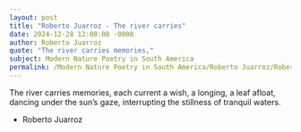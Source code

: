 ```yaml
---
layout: post
title: "Roberto Juarroz - The river carries"
date: 2024-12-28 12:00:00 -0000
author: Roberto Juarroz
quote: "The river carries memories,"
subject: Modern Nature Poetry in South America
permalink: /Modern Nature Poetry in South America/Roberto Juarroz/Roberto Juarroz - The river carries
---
```


The river carries memories,
each current a wish,
a longing, a leaf afloat,
dancing under the sun’s gaze,
interrupting the stillness
of tranquil waters.

- Roberto Juarroz
